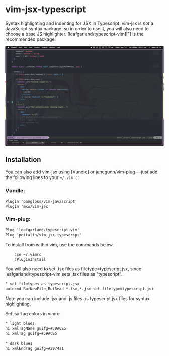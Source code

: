 vim-jsx-typescript
=======

Syntax highlighting and indenting for JSX in Typescript.
vim-jsx is _not_ a JavaScript syntax package, so in order to use it, you will
also need to choose a base JS highlighter. [leafgarland/typescript-vim][1] is the
recommended package.


![alt tag](./screenshot.jpg)


## Installation

You can also add vim-jsx using [Vundle] or junegunn/vim-plug---just add the following lines to
your `~/.vimrc`:

### Vundle:

```
Plugin 'pangloss/vim-javascript'
Plugin 'mxw/vim-jsx'
```

### Vim-plug:

```
Plug 'leafgarland/typescript-vim'
Plug 'peitalin/vim-jsx-typescript'
```

To install from within vim, use the commands below.
```
    :so ~/.vimrc
    :PluginInstall

```

You will also need to set .tsx files as filetype=typescript.jsx, since leafgarland/typescript-vim
sets .tsx files as "typescript".

```
" set filetypes as typescript.jsx
autocmd BufNewFile,BufRead *.tsx,*.jsx set filetype=typescript.jsx
```

Note you can include .jsx and .js files as typescript.jsx files for syntax highlighting.


Set jsx-tag colors in vimrc:
```
" light blues
hi xmlTagName guifg=#59ACE5
hi xmlTag guifg=#59ACE5

" dark blues
hi xmlEndTag guifg=#2974a1
```



